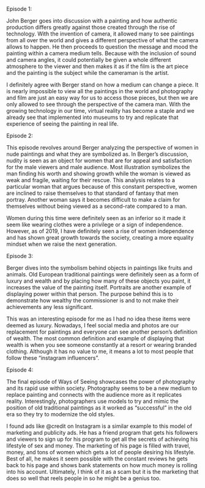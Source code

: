 Episode 1:

John Berger goes into discussion with a painting and how authentic production differs greatly against those created through the rise of technology. With the invention of camera, it allowed many to see paintings from all over the world and gives a different perspective of what the camera allows to happen. He then proceeds to question the message and mood the painting within a camera medium tells. Because with the inclusion of sound and camera angles, it could potentially be given a whole different atmosphere to the viewer and then makes it as if the film is the art piece and the painting is the subject while the cameraman is the artist.

I definitely agree with Berger stand on how a medium can change a piece. It is nearly impossible to view all the paintings in the world and photography and film are just an easy way for us to access those pieces, but then we are only allowed to see through the perspective of the camera man. With the growing technology in our time, virtual reality has become a staple and we already see that implemented into museums to try and replicate that experience of seeing the painting in real life.


Episode 2:

This episode revolves around Berger analyzing the perspective of women in nude paintings and what they are symbolized as. In Berger’s discussion, nudity is seen as an object for women that are for appeal and satisfaction for the male viewers and male audience. Most illustration symbolizes the man finding his worth and showing growth while the woman is viewed as weak and fragile, waiting for their rescue. This analysis relates to a particular woman that argues because of this constant perspective, women are inclined to raise themselves to that standard of fantasy that men portray. Another woman says it becomes difficult to make a claim for themselves without being viewed as a second-rate compared to a man.

Women during this time were definitely seen as an inferior so it made it seem like wearing clothes were a privilege or a sign of independence. However, as of 2019, I have definitely seen a rise of women independence and has shown great growth towards the society, creating a more equality mindset when we raise the next generation.

Episode 3:

Berger dives into the symbolism behind objects in paintings like fruits and animals. Old European traditional paintings were definitely seen as a form of luxury and wealth and by placing how many of these objects you paint, it increases the value of the painting itself. Portraits are another example of displaying power within that person. The purpose behind this is to demonstrate how wealthy the commissioner is and to not make their achievements any less significant.

This was an interesting episode for me as I had no idea these items were deemed as luxury. Nowadays, I feel social media and photos are our replacement for paintings and everyone can see another person’s definition of wealth. The most common definition and example of displaying that wealth is when you see someone constantly at a resort or wearing branded clothing. Although it has no value to me, it means a lot to most people that follow these “instagram influencers”.

Episode 4:

The final episode of Ways of Seeing showcases the power of photography and its rapid use within society. Photography seems to be a new medium to replace painting and connects with the audience more as it replicates reality. Interestingly, photographers use models to try and mimic the position of old traditional paintings as it worked as “successful” in the old era so they try to modernize the old styles.

I found ads like @credit on Instagram is a similar example to this model of marketing and publicity ads. He has a friend program that gets his followers and viewers to sign up for his program to get all the secrets of achieving his lifestyle of sex and money. The marketing of his page is filled with travel, money, and tons of women which gets a lot of people desiring his lifestyle. Best of all, he makes it seem possible with the constant reviews he gets back to his page and shows bank statements on how much money is rolling into his account. Ultimately, I think of it as a scam but it is the marketing that does so well that reels people in so he might be a genius too.
